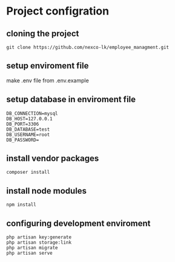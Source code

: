 # Project configration

## cloning the project
`git clone https://github.com/nexco-lk/employee_managment.git`

## setup enviroment file
make .env file from .env.example

## setup database in enviroment file
```
DB_CONNECTION=mysql
DB_HOST=127.0.0.1
DB_PORT=3306
DB_DATABASE=test
DB_USERNAME=root
DB_PASSWORD=
```

## install vendor packages
`composer install`

## install node modules
`npm install`

## configuring development enviroment
```
php artisan key:generate
php artisan storage:link
php artisan migrate
php artisan serve
```
